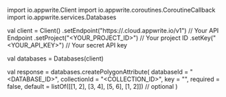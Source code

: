 import io.appwrite.Client
import io.appwrite.coroutines.CoroutineCallback
import io.appwrite.services.Databases

val client = Client()
    .setEndpoint("https://<REGION>.cloud.appwrite.io/v1") // Your API Endpoint
    .setProject("<YOUR_PROJECT_ID>") // Your project ID
    .setKey("<YOUR_API_KEY>") // Your secret API key

val databases = Databases(client)

val response = databases.createPolygonAttribute(
    databaseId = "<DATABASE_ID>",
    collectionId = "<COLLECTION_ID>",
    key = "",
    required = false,
    default = listOf([[1, 2], [3, 4], [5, 6], [1, 2]]) // optional
)
